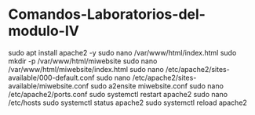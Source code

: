 # Comandos-Laboratorios-del-modulo-IV
sudo apt install apache2 -y
sudo nano /var/www/html/index.html
sudo mkdir -p /var/www/html/miwebsite
sudo nano /var/www/html/miwebsite/index.html
sudo nano /etc/apache2/sites-available/000-default.conf
sudo nano /etc/apache2/sites-available/miwebsite.conf
sudo a2ensite miwebsite.conf
sudo nano /etc/apache2/ports.conf
sudo systemctl restart apache2
sudo nano /etc/hosts
sudo systemctl status apache2
sudo systemctl reload apache2
